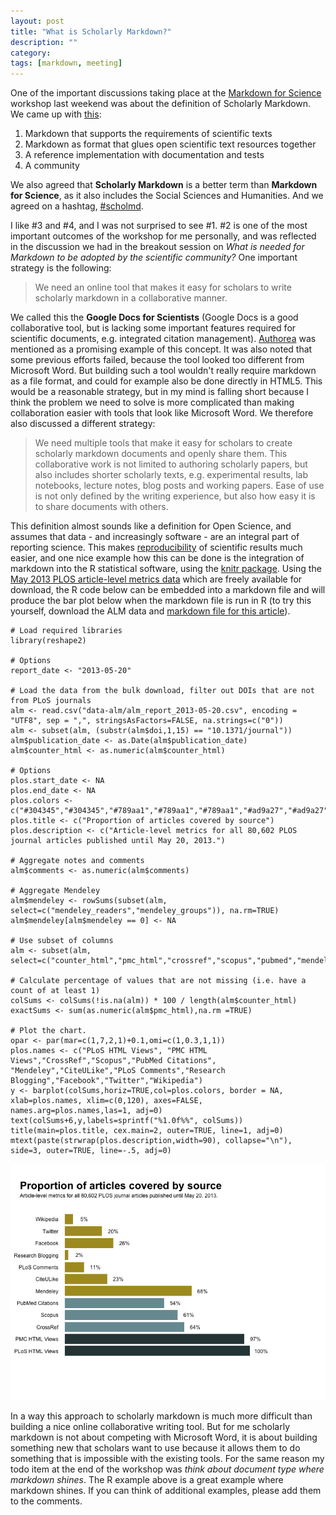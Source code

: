 ```yaml
--- 
layout: post 
title: "What is Scholarly Markdown?" 
description: "" 
category:
tags: [markdown, meeting] 
---
```


One of the important discussions taking place at the [Markdown for Science][1] workshop last weekend was about the definition of Scholarly Markdown. We came up with [this][2]:

1. Markdown that supports the requirements of scientific texts
2. Markdown as format that glues open scientific text resources together
3. A reference implementation with documentation and tests
4. A community

We also agreed that **Scholarly Markdown** is a better term than **Markdown for Science**, as it also includes the Social Sciences and Humanities. And we agreed on a hashtag, [#scholmd][3].

I like #3 and #4, and I was not surprised to see #1. #2 is one of the most important outcomes of the workshop for me personally, and was reflected in the discussion we had in the breakout session on *What is needed for Markdown to be adopted by the scientific community?* One important strategy is the following:

> We need an online tool that makes it easy for scholars to write scholarly markdown in a collaborative manner.

We called this the **Google Docs for Scientists** (Google Docs is a good collaborative tool, but is lacking some important features required for scientific documents, e.g. integrated citation management). [Authorea][4] was mentioned as a promising example of this concept. It was also noted that some previous efforts failed, because the tool looked too different from Microsoft Word. But building such a tool wouldn't really require markdown as a file format, and could for example also be done directly in HTML5. This would be a reasonable strategy, but in my mind is falling short because I think the problem we need to solve is more complicated than making collaboration easier with tools that look like Microsoft Word. We therefore also discussed a different strategy:

> We need multiple tools that make it easy for scholars to create scholarly markdown documents and openly share them. This collaborative work is not limited to authoring scholarly papers, but also includes shorter scholarly texts, e.g. experimental results, lab notebooks, lecture notes, blog posts and working papers. Ease of use is not only defined by the writing experience, but also how easy it is to share documents with others.

This definition almost sounds like a definition for Open Science, and assumes that data - and increasingly software - are an integral part of reporting science. This makes [reproducibility][5] of scientific results much easier, and one nice example how this can be done is the integration of markdown into the R statistical software, using the [knitr package][6]. Using the [May 2013 PLOS article-level metrics data][7] which are freely available for download, the R code below can be embedded into a markdown file and will produce the bar plot below when the markdown file is run in R (to try this yourself, download the ALM data and [markdown file for this article][8]).

    # Load required libraries
    library(reshape2)

    # Options
    report_date <- "2013-05-20"

    # Load the data from the bulk download, filter out DOIs that are not from PLoS journals
    alm <- read.csv("data-alm/alm_report_2013-05-20.csv", encoding = "UTF8", sep = ",", stringsAsFactors=FALSE, na.strings=c("0"))
    alm <- subset(alm, (substr(alm$doi,1,15) == "10.1371/journal"))
    alm$publication_date <- as.Date(alm$publication_date)
    alm$counter_html <- as.numeric(alm$counter_html)

    # Options
    plos.start_date <- NA
    plos.end_date <- NA
    plos.colors <- c("#304345","#304345","#789aa1","#789aa1","#789aa1","#ad9a27","#ad9a27","#ad9a27","#ad9a27","#ad9a27","#ad9a27","#ad9a27")
    plos.title <- c("Proportion of articles covered by source")
    plos.description <- c("Article-level metrics for all 80,602 PLOS journal articles published until May 20, 2013.")

    # Aggregate notes and comments
    alm$comments <- as.numeric(alm$comments)

    # Aggregate Mendeley
    alm$mendeley <- rowSums(subset(alm, select=c("mendeley_readers","mendeley_groups")), na.rm=TRUE)
    alm$mendeley[alm$mendeley == 0] <- NA

    # Use subset of columns
    alm <- subset(alm, select=c("counter_html","pmc_html","crossref","scopus","pubmed","mendeley","citeulike","comments","researchblogging","facebook","twitter","wikipedia"))

    # Calculate percentage of values that are not missing (i.e. have a count of at least 1)
    colSums <- colSums(!is.na(alm)) * 100 / length(alm$counter_html)
    exactSums <- sum(as.numeric(alm$pmc_html),na.rm =TRUE)

    # Plot the chart. 
    opar <- par(mar=c(1,7,2,1)+0.1,omi=c(1,0.3,1,1))
    plos.names <- c("PLoS HTML Views", "PMC HTML Views","CrossRef","Scopus","PubMed Citations", "Mendeley","CiteULike","PLoS Comments","Research Blogging","Facebook","Twitter","Wikipedia")
    y <- barplot(colSums,horiz=TRUE,col=plos.colors, border = NA, xlab=plos.names, xlim=c(0,120), axes=FALSE, names.arg=plos.names,las=1, adj=0)
    text(colSums+6,y,labels=sprintf("%1.0f%%", colSums))
    title(main=plos.title, cex.main=2, outer=TRUE, line=1, adj=0)
    mtext(paste(strwrap(plos.description,width=90), collapse="\n"), side=3, outer=TRUE, line=-.5, adj=0)
    
![barplot][9]

In a way this approach to scholarly markdown is much more difficult than building a nice online collaborative writing tool. But for me scholarly markdown is not about competing with Microsoft Word, it is about building something new that scholars want to use because it allows them to do something that is impossible with the existing tools. For the same reason my todo item at the end of the workshop was *think about document type where markdown shines*. The R example above is a great example where markdown shines. If you can think of additional examples, please add them to the comments.

[1]: <https://github.com/scholmd/scholmd/wiki>

[2]: <https://github.com/scholmd/scholmd/wiki/What-is-Markdown>

[3]: <https://twitter.com/search?q=%23scholmd&src=typd>

[4]: <https://www.authorea.com>

[5]: <https://www.scienceexchange.com/reproducibility>

[6]: <http://yihui.name/knitr/>

[7]: <http://article-level-metrics.plos.org/plos-alm-data/>

[8]: <https://github.com/articlemetrics/plosOpenR/blob/master/barPlotSummary.Rmd>

[9]: </images/barplot-2013-06-17.png>
